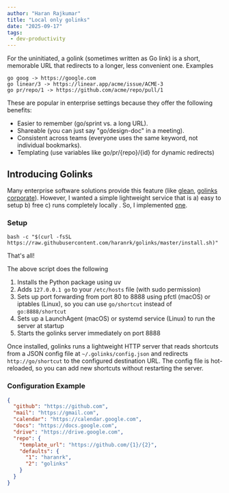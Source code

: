 ```yaml
---
author: "Haran Rajkumar"
title: "Local only golinks"
date: "2025-09-17"
tags:
 - dev-productivity
---
```



For the uninitiated, a golink (sometimes written as Go link) is a short, memorable URL that redirects to a longer, less convenient one. 
Examples
```
go goog -> https://google.com
go linear/3 -> https://linear.app/acme/issue/ACME-3
go pr/repo/1 -> https://github.com/acme/repo/pull/1
```

These are popular in enterprise settings because they offer the following benefits:
- Easier to remember (go/sprint vs. a long URL).
- Shareable (you can just say "go/design-doc" in a meeting).
- Consistent across teams (everyone uses the same keyword, not individual bookmarks).
- Templating (use variables like go/pr/{repo}/{id} for dynamic redirects) 

## Introducing Golinks
Many enterprise software solutions provide this feature (like [glean](https://docs.glean.com/user-guide/knowledge/go-links/how-go-links-work), [golinks corporate](https://www.golinks.io/)). However, I wanted a simple lightweight service that is a) easy to setup b) free c) runs completely locally . So, I implemented [one](https://github.com/haranrk/golinks).

### Setup
```
bash -c "$(curl -fsSL https://raw.githubusercontent.com/haranrk/golinks/master/install.sh)"
```
That's all!

The above script does the following
1. Installs the Python package using uv
2. Adds `127.0.0.1 go` to your `/etc/hosts` file (with sudo permission)
3. Sets up port forwarding from port 80 to 8888 using pfctl (macOS) or iptables (Linux), so you can use `go/shortcut` instead of `go:8888/shortcut`
4. Sets up a LaunchAgent (macOS) or systemd service (Linux) to run the server at startup
5. Starts the golinks server immediately on port 8888

Once installed, golinks runs a lightweight HTTP server that reads shortcuts from a JSON config file at `~/.golinks/config.json` and redirects `http://go/shortcut` to the configured destination URL. The config file is hot-reloaded, so you can add new shortcuts without restarting the server.

### Configuration Example
```json
{
  "github": "https://github.com",
  "mail": "https://gmail.com",
  "calendar": "https://calendar.google.com",
  "docs": "https://docs.google.com",
  "drive": "https://drive.google.com",
  "repo": {
    "template_url": "https://github.com/{1}/{2}",
    "defaults": {
      "1": "haranrk",
      "2": "golinks"
    }
  }
}
```


